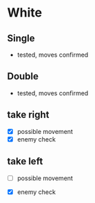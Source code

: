 
# White

## Single
- tested, moves confirmed

## Double
- tested, moves confirmed

## take right 
- [X] possible movement 
- [X] enemy check 

## take left 
- [ ] possible movement 
- [X] enemy check 


